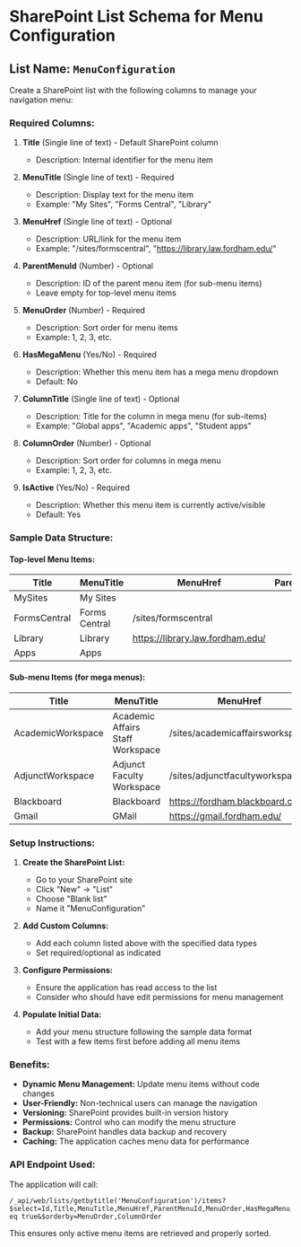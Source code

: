 # SharePoint List Schema for Menu Configuration

## List Name: `MenuConfiguration`

Create a SharePoint list with the following columns to manage your navigation menu:

### Required Columns:

1. **Title** (Single line of text) - Default SharePoint column
   - Description: Internal identifier for the menu item

2. **MenuTitle** (Single line of text) - Required
   - Description: Display text for the menu item
   - Example: "My Sites", "Forms Central", "Library"

3. **MenuHref** (Single line of text) - Optional
   - Description: URL/link for the menu item
   - Example: "/sites/formscentral", "https://library.law.fordham.edu/"

4. **ParentMenuId** (Number) - Optional
   - Description: ID of the parent menu item (for sub-menu items)
   - Leave empty for top-level menu items

5. **MenuOrder** (Number) - Required
   - Description: Sort order for menu items
   - Example: 1, 2, 3, etc.

6. **HasMegaMenu** (Yes/No) - Required
   - Description: Whether this menu item has a mega menu dropdown
   - Default: No

7. **ColumnTitle** (Single line of text) - Optional
   - Description: Title for the column in mega menu (for sub-items)
   - Example: "Global apps", "Academic apps", "Student apps"

8. **ColumnOrder** (Number) - Optional
   - Description: Sort order for columns in mega menu
   - Example: 1, 2, 3, etc.

9. **IsActive** (Yes/No) - Required
   - Description: Whether this menu item is currently active/visible
   - Default: Yes

### Sample Data Structure:

#### Top-level Menu Items:
| Title | MenuTitle | MenuHref | ParentMenuId | MenuOrder | HasMegaMenu | IsActive |
|-------|-----------|----------|--------------|-----------|-------------|----------|
| MySites | My Sites | | | 1 | Yes | Yes |
| FormsCentral | Forms Central | /sites/formscentral | | 2 | No | Yes |
| Library | Library | https://library.law.fordham.edu/ | | 3 | No | Yes |
| Apps | Apps | | | 4 | Yes | Yes |

#### Sub-menu Items (for mega menus):
| Title | MenuTitle | MenuHref | ParentMenuId | MenuOrder | ColumnTitle | ColumnOrder | IsActive |
|-------|-----------|----------|--------------|-----------|-------------|-------------|----------|
| AcademicWorkspace | Academic Affairs Staff Workspace | /sites/academicaffairsworkspace | 1 | 1 | | 1 | Yes |
| AdjunctWorkspace | Adjunct Faculty Workspace | /sites/adjunctfacultyworkspace | 1 | 2 | | 1 | Yes |
| Blackboard | Blackboard | https://fordham.blackboard.com/ | 4 | 1 | Global apps | 1 | Yes |
| Gmail | GMail | https://gmail.fordham.edu/ | 4 | 2 | Global apps | 1 | Yes |

### Setup Instructions:

1. **Create the SharePoint List:**
   - Go to your SharePoint site
   - Click "New" → "List"
   - Choose "Blank list"
   - Name it "MenuConfiguration"

2. **Add Custom Columns:**
   - Add each column listed above with the specified data types
   - Set required/optional as indicated

3. **Configure Permissions:**
   - Ensure the application has read access to the list
   - Consider who should have edit permissions for menu management

4. **Populate Initial Data:**
   - Add your menu structure following the sample data format
   - Test with a few items first before adding all menu items

### Benefits:

- **Dynamic Menu Management:** Update menu items without code changes
- **User-Friendly:** Non-technical users can manage the navigation
- **Versioning:** SharePoint provides built-in version history
- **Permissions:** Control who can modify the menu structure
- **Backup:** SharePoint handles data backup and recovery
- **Caching:** The application caches menu data for performance

### API Endpoint Used:

The application will call:
```
/_api/web/lists/getbytitle('MenuConfiguration')/items?$select=Id,Title,MenuTitle,MenuHref,ParentMenuId,MenuOrder,HasMegaMenu,ColumnTitle,ColumnOrder,IsActive&$filter=IsActive eq true&$orderby=MenuOrder,ColumnOrder
```

This ensures only active menu items are retrieved and properly sorted.
